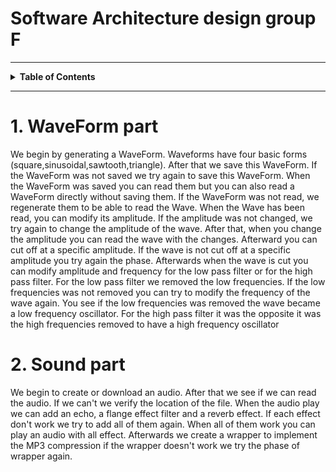 # Software Architecture design group F

---

<details>

<summary><strong>Table of Contents</strong></summary>

- [Software Architecture design group F](#Software-Architecture-design-group-F)
  - 1.[`WaveForm part`](#1-waveform-part)
  - 2.[`Sound part`](#2-sound-part)

  </details>

---
# 1. WaveForm part

  We begin by generating a WaveForm. Waveforms have four basic forms (square,sinusoidal,sawtooth,triangle).
  After that we save this WaveForm. If the WaveForm was not saved we try again to save this WaveForm. When the WaveForm was saved you can read them but you can also read a WaveForm directly without saving them.
  If the WaveForm was not read, we regenerate them to be able to read the Wave. When the Wave has been read, you can modify its amplitude.
If the amplitude was not changed, we try again to change the amplitude of the wave. After that, when you change the amplitude you can read the wave with the changes. Afterward you can cut off at a specific amplitude.
  If the wave is not cut off at a specific amplitude you try again the phase. Afterwards when the wave is cut you can modify amplitude and frequency for the low pass filter or for the high pass filter. For the low pass filter we removed the low frequencies. If the low frequencies was not removed you can try to modify the frequency of the wave again. You see if the low frequencies was removed the wave became a low frequency oscillator. For the high pass filter it was the opposite it was the high frequencies removed to have a high frequency oscillator


# 2. Sound part
  We begin to create or download an audio. After that we see if we can read the audio. If we can't we verify the location of the file.
  When the audio play we can add an echo, a flange effect filter and a reverb effect. If each effect don't work we try to add all of them again. When all of them work you can play an audio with all effect. Afterwards we create a wrapper to implement the MP3 compression if the wrapper doesn't work we try the phase of wrapper again. 
